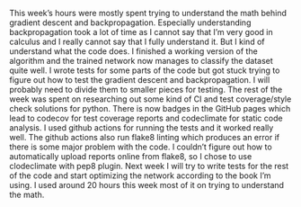 This week’s hours were mostly spent trying to understand the math behind gradient descent and backpropagation. Especially understanding backpropagation took a lot of time as I cannot say that I’m very good in calculus and I really cannot say that I fully understand it. But I kind of understand what the code does. I finished a working version of the algorithm and the trained network now manages to classify the dataset quite well. I wrote tests for some parts of the code but got stuck trying to figure out how to test the gradient descent and backpropagation. I will probably need to divide them to smaller pieces for testing. The rest of the week was spent on researching out some kind of CI and test coverage/style check solutions for python. There is now badges in the GitHub pages which lead to codecov for test coverage reports and codeclimate for static code analysis. I used github actions for running the tests and it worked really well. The github actions also run flake8 linting which produces an error if there is some major problem with the code. I couldn’t figure out how to automatically upload reports online from flake8, so I chose to use clodeclimate with pep8 plugin. Next week I will try to write tests for the rest of the code and start optimizing the network according to the book I’m using. I used around 20 hours this week most of it on trying to understand the math.
